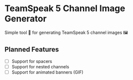 # TeamSpeak 5 Channel Image Generator

Simple tool 🔨 for generating TeamSpeak 5 channel images 🖼️

## Planned Features

- [ ] Support for spacers
- [ ] Support for nested channels
- [ ] Support for animated banners (GIF)

